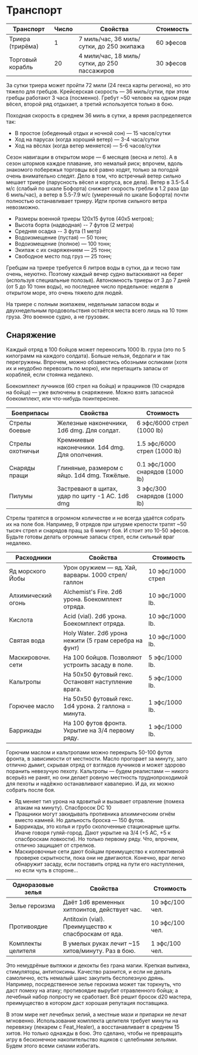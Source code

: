# Транспорт

Транспорт          | Число    | Свойства                                      | Стоимость
------------------ | -------- | --------------------------------------------- |----------
Триера (трирёма)   | 1        | 7 миль/час, 36 миль/сутки, до 250 экипажа     | 60 эфесов
Торговый корабль   | 20       | 4 мили/час, 18 миль/сутки, до 250 пассажиров  | 30 эфесов

За сутки триера может пройти 72 мили (24 гекса карты региона), но это тяжело для гребцов. Крейсерская скорость — 36 миль/сутки, при этом гребцы работают 3 часа (посменно). Гребут ~50 человек на одном ряде вёсел, второй ряд отдыхает, а третий используется только в бою.  

Походная скорость в среднем 36 миль в сутки, а время распределяется так:  
- В простое (обеденный отдых и ночной сон) — 15 часов/сутки  
- Ход на парусах (когда хороший ветер) — 3-4 часа/сутки  
- Ход на вёслах (когда ветер меняется) — 5-6 часов/сутки  

Сезон навигации в открытом море — 6 месяцев (весна и лето). А в сезон штормов каждое плавание, это немалый риск; впрочем, вдоль знакомого побережья торговцы всё равно ходят, только за погодой очень внимательно следят. Дело в том, что встречный ветер сильно мешает триере (парусность вёсел и корпуса, все дела). Ветер в 3.5-5.4 м/с (слабый по шкале Бофорта) снижает скорость гребли в 1.2 раза (до 6 миль/час), а ветер в 5.5-7.9 м/с (умеренный по шкале Бофорта) почти полностью останавливает триеру. Идти против сильного ветра невозможно.  

- Размеры военной триеры 120x15 футов (40x5 метров);  
- Высота борта (надводная) -- 7 футов (2 метра)
- Средняя осадка -- 3 фута (1 метр)
- Водоизмещение (пустая) — 50 тонн;  
- Водоизмещение (полное) — 100 тонн;  
- Экипаж с их снаряжением — 25 тонн;  
- Свободное место под груз — 25 тонн;  

Гребцам на триере требуется 6 литров воды в сутки, да и тесно там очень, неуютно. Поэтому каждый вечер судно вытаскивают на берег (используя специальные полозья). Автономность триеры от 3 до 7 дней (от 5 до 10 тонн воды), но последнее число предельное: неделя в открытом море, это очень тяжело для людей.  

На триере с полным экипажем, недельным запасом воды и двухнедельным продовольствия остаётся места всего лишь на 10 тонн груза. Это военное судно, а не грузовик.  

## Снаряжение

Каждый отряд в 100 бойцов может переносить 1000 lb. груза (это по 5 килограмм на каждого солдата). Больше нельзя, бедолаги и так перегружены. Впрочем, можно обзавестись обозными осликами (хотя их и неудобно перевозить по морю), или перетащить запасы от кораблей, если стоянка недалеко.  

Боекомплект лучников (60 стрел на бойца) и пращников (10 снарядов на бойца) — уже включены в снаряжение. Можно взять запасной боекомплект, или что-нибудь поинтереснее.  

Боеприпасы         |  Свойства                                       | Стоимость  
------------------ | ----------------------------------------------- |----------  
Стрелы боевые      | Железные наконечники, 1d6 dmg. Для солдат.      | 6 эфс/6000 стрел (1000 lb)  
Стрелы охотничьи   | Кремниевые наконечники. 1d4 dmg. Для ополчения. | 1.5 эфс/6000 стрел (1000 lb)  
Снаряды пращи      | Глиняные, размером с яйцо. 1d4 dmg. Тяжёлые.    | 0.1 эфс/1000 снарядов (1000 lb)  
Пилумы             | Застревают в щитах, удар по щиту -1 AC. 1d6 dmg | 3 эфс/300 снарядов (1000 lb)  

Стрелы тратятся в огромном количестве и не всегда удаётся собрать их на поле боя. Например, 9 отрядов при штурме крепости тратят ~50 тысяч стрел и снарядов пращ за 6 минут боя. И стоит это 10-50 эфесов. Будьте готовы делать огромные запасы стрел, если сильный враг недалеко.  

Расходники         |  Свойства                                              | Стоимость  
------------------ | ------------------------------------------------------ |----------  
Яд морского Йобы   | Урон оружием — яд. Хай, варвары. 1000 стрел/галлон     | 10 эфс/1000 стрел  
Алхимический огонь | Alchemist's Fire. 2d6 урона. Боекомплект отряда.       | 10 эфс/1000 lb.  
Кислота            | Acid (vial). 2d6 урона. Боекомплект отряда.            | 10 эфс/1000 lb.  
Святая вода        | Holy Water. 2d6 урона нежити (5 грам серебра на фунт)  | 10 эфс/1000 lb.  
Маскировочн. сети  | На 100 бойцов. Позволяют устроить засаду в поле.       | 5 эфс/1000 lb.  
Кальтропы          | На 50x50 футовый гекс. Остановят наступление врага.    | 5 эфс/1000 lb.  
Горючее масло      | На 50x50 футовый гекс. 1d4 урона. 2 галлона = минута.  | 1 эфс/1000 lb.  
Баррикады          | На 100 футов фронта. Укрытие на 3/4 первому ряду.      | 1 эфс/1000 lb.  

Горючим маслом и кальтропами можно перекрыть 50-100 футов фронта, в зависимости от местности. Масло прогорает за минуту, зато отлично дымит, скрывая отряд от взглядов лучников и может здорово поранить невезучую пехоту. Кальтропы — будем реалистами — никого всерьёз не ранят, но они делает ровную местность труднопроходимой для пехоты и надёжно останавливают кавалерию. И да, их можно собрать после боя.  

- Яд меняет тип урона на ядовитый и вызывает отравление (помеха атакам на минуту). Спасбросок DC 10  
- Пращники могут закидывать противника алхимическим огнём вместо камней. Но дальность броска — 150 футов.  
- Баррикады, это колья и грубо сколоченные стационарные щиты. Иначе говоря гуляй-город. Дают укрытие на 3/4 (+5 AC, +5 к спасброскам ловкости). Но только первому ряду. Что, впрочем, отлично защищает от стрелков.  
- Маскировочные сети дают бойцам преимущество к коллективной проверке скрытности, пока они не двигаются. Конечно, враг легко обнаружит засаду, если поставить отряд на пути его наступления, но если чуть в стороне…  

Одноразовые зелья  |  Свойства                                              | Стоимость  
------------------ | ------------------------------------------------------ |----------  
Зелье героизма     | Даёт 1d6 временных хитпоинтов, действует час.          | 10 эфс/100 чел.  
Противоядие        | Antitoxin (vial). Преимущество к спасброскам от яда.   | 10 эфс/100 чел.  
Комплекты целителя | В умелых руках лечит ~15 хитов/минуту. Раз в бою.      | 1 эфс/100 чел.  

Это немудрёные вытяжки и декокты без грана магии. Крепкая выпивка, стимуляторы, антитоксины. Качество разнится, и если не делать самолично, есть немалый шанс закупить бесполезную дрянь. Например, посредственное зелье героизма может так торкнуть, что даст помеху на атаку; противоядие вырубит отравленного бойца; а лечебный набор попросту не сработает. Всё решит бросок d20 мастера, преимущество в котором даст хорошая репутация поставщика.  

В этом мире нет лечебных зелий, а местные мази и припарки не лечат мгновенно. Использование комплекта целителя требует минуты на перевязку (лекарем с Feat_Healer), а восстанавливает в среднем 15 хитов. Но только однажды в бою. Это сделано, чтобы не превращать игру в бесконечное накопительство ящиков с целебными зельями. Будем этого всеми силами избегать.  
